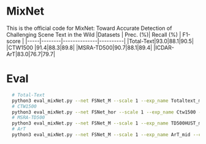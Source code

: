 # MixNet
This is the official code for MixNet: Toward Accurate Detection of Challenging Scene Text in the Wild
|Datasets | Prec. (%)| Recall (%) | F1-score |
|-----|--------|--------------|----------|
|Total-Text|93.0|88.1|90.5|
|CTW1500  |91.4|88.3|89.8|
|MSRA-TD500|90.7|88.1|89.4|
|ICDAR-ArT|83.0|76.7|79.7|


# Eval
```bash
  # Total-Text
  python3 eval_mixNet.py --net FSNet_M --scale 1 --exp_name Totaltext_mid --checkepoch 622 --test_size 640 1024 --dis_threshold 0.3 --cls_threshold 0.85 --mid True
  # CTW1500
  python3 eval_mixNet.py --net FSNet_hor --scale 1 --exp_name Ctw1500 --checkepoch 925 --test_size 640 1024 --dis_threshold 0.3 --cls_threshold 0.85
  # MSRA-TD500
  python3 eval_mixNet.py --net FSNet_M --scale 1 --exp_name TD500HUST_mid --checkepoch 284 --test_size 640 1024 --dis_threshold 0.3 --cls_threshold 0.85 --mid True
  # ArT
  python3 eval_mixNet.py --net FSNet_M --scale 1 --exp_name ArT_mid --checkepoch 160 --test_size 960 2880 --dis_threshold 0.4 --cls_threshold 0.8 --mid True
```
